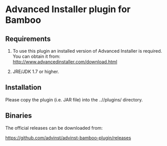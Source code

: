 Advanced Installer plugin for Bamboo
=========

Requirements
-----------------------

1. To use this plugin an installed version of Advanced Installer is required.
You can obtain it from: http://www.advancedinstaller.com/download.html

2. JRE/JDK 1.7 or higher.

Installation
---------------------

Please copy the plugin (i.e. JAR file) into the ../<Bamboo-home>/plugins/ directory.

Binaries
-----------------------

The official releases can be downloaded from:

https://github.com/advinst/advinst-bamboo-plugin/releases
